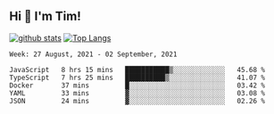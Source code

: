 ## Hi 👋 I'm Tim!
  
  [![github stats](https://github-readme-stats.vercel.app/api?username=thostetler&theme=dracula&count_private=true&show_icons=true)](https://github.com/thostetler/github-readme-stats)
  [![Top Langs](https://github-readme-stats.vercel.app/api/top-langs/?username=thostetler&layout=compact&count_private=true&theme=dracula&show_icons=true)](https://github.com/thostetler/github-readme-stats)
 
<!--START_SECTION:waka-->
```text
Week: 27 August, 2021 - 02 September, 2021

JavaScript   8 hrs 15 mins   ███████████▒░░░░░░░░░░░░░   45.68 % 
TypeScript   7 hrs 25 mins   ██████████▒░░░░░░░░░░░░░░   41.07 % 
Docker       37 mins         █░░░░░░░░░░░░░░░░░░░░░░░░   03.42 % 
YAML         33 mins         ▓░░░░░░░░░░░░░░░░░░░░░░░░   03.08 % 
JSON         24 mins         ▓░░░░░░░░░░░░░░░░░░░░░░░░   02.26 % 
```
<!--END_SECTION:waka-->
